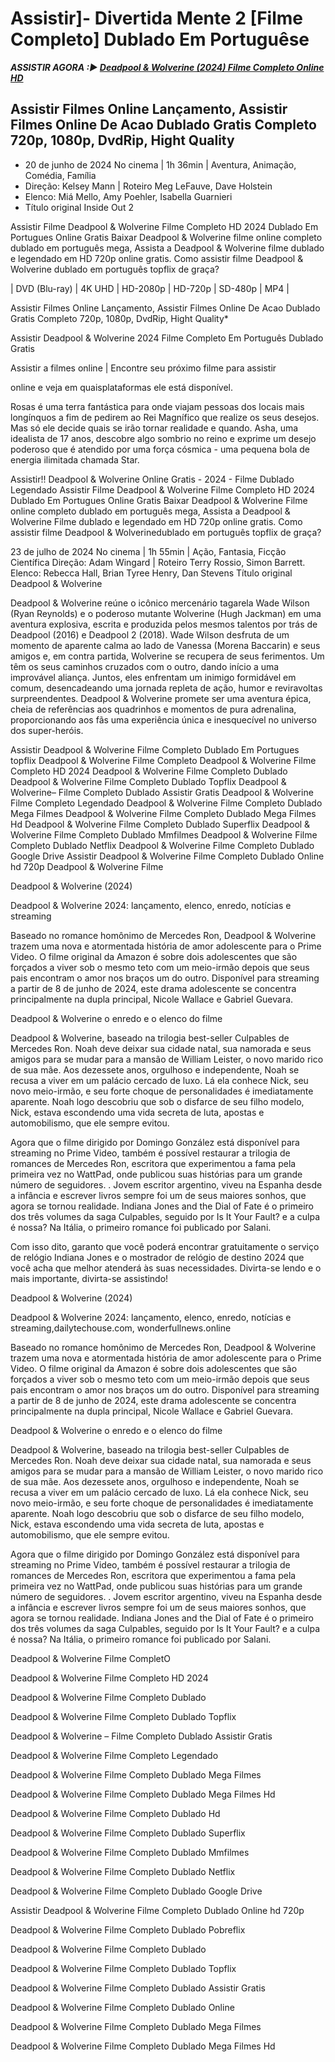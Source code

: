 <h1>Assistir]- Divertida Mente 2 [Filme Completo] Dublado Em Portuguêse</h1>

<p><b><I>ASSISTIR AGORA :▶ <a href="https://pelisvin.com/pt/movie/533535/deadpool-wolverine" rel="noopener">Deadpool & Wolverine (2024) Filme Completo Online HD</a></I></b></p>

<h2>Assistir Filmes Online Lançamento, Assistir Filmes Online De Acao Dublado Gratis Completo 720p, 1080p, DvdRip, Hight Quality</h2>

<ul>
<li>20 de junho de 2024 No cinema | 1h 36min | Aventura, Animação, Comédia, Família</li>
<li>Direção: Kelsey Mann | Roteiro Meg LeFauve, Dave Holstein</li>
<li>Elenco: Miá Mello, Amy Poehler, Isabella Guarnieri</li>
<li>Título original Inside Out 2</li>
</ul>

Assistir Filme Deadpool & Wolverine Filme Completo HD 2024 Dublado Em Portugues Online Gratis Baixar Deadpool & Wolverine filme online completo dublado em português mega, Assista a Deadpool & Wolverine filme dublado e legendado em HD 720p online gratis. Como assistir filme Deadpool & Wolverine dublado em português topflix de graça?

| DVD (Blu-ray) | 4K UHD | HD-2080p | HD-720p | SD-480p | MP4 |

Assistir Filmes Online Lançamento, Assistir Filmes Online De Acao Dublado Gratis Completo 720p, 1080p, DvdRip, Hight Quality*

Assistir Deadpool & Wolverine 2024 Filme Completo Em Português Dublado Gratis

Assistir a filmes online | Encontre seu próximo filme para assistir

online e veja em quaisplataformas ele está disponível.

Rosas é uma terra fantástica para onde viajam pessoas dos locais mais longínquos a fim de pedirem ao Rei Magnífico que realize os seus desejos. Mas só ele decide quais se irão tornar realidade e quando. Asha, uma idealista de 17 anos, descobre algo sombrio no reino e exprime um desejo poderoso que é atendido por uma força cósmica - uma pequena bola de energia ilimitada chamada Star.

Assistir!! Deadpool & Wolverine Online Gratis - 2024 - Filme Dublado Legendado Assistir Filme Deadpool & Wolverine Filme Completo HD 2024 Dublado Em Portugues Online Gratis Baixar Deadpool & Wolverine Filme online completo dublado em português mega, Assista a Deadpool & Wolverine Filme dublado e legendado em HD 720p online gratis. Como assistir filme Deadpool & Wolverinedublado em português topflix de graça?

23 de julho de 2024 No cinema | 1h 55min | Ação, Fantasia, Ficção Científica Direção: Adam Wingard | Roteiro Terry Rossio, Simon Barrett. Elenco: Rebecca Hall, Brian Tyree Henry, Dan Stevens Título original Deadpool & Wolverine

Deadpool & Wolverine reúne o icônico mercenário tagarela Wade Wilson (Ryan Reynolds) e o poderoso mutante Wolverine (Hugh Jackman) em uma aventura explosiva, escrita e produzida pelos mesmos talentos por trás de Deadpool (2016) e Deadpool 2 (2018). Wade Wilson desfruta de um momento de aparente calma ao lado de Vanessa (Morena Baccarin) e seus amigos e, em contra partida, Wolverine se recupera de seus ferimentos. Um têm os seus caminhos cruzados com o outro, dando início a uma improvável aliança. Juntos, eles enfrentam um inimigo formidável em comum, desencadeando uma jornada repleta de ação, humor e reviravoltas surpreendentes. Deadpool & Wolverine promete ser uma aventura épica, cheia de referências aos quadrinhos e momentos de pura adrenalina, proporcionando aos fãs uma experiência única e inesquecível no universo dos super-heróis.

Assistir Deadpool & Wolverine Filme Completo Dublado Em Portugues topflix Deadpool & Wolverine Filme Completo Deadpool & Wolverine Filme Completo HD 2024 Deadpool & Wolverine Filme Completo Dublado Deadpool & Wolverine Filme Completo Dublado Topflix Deadpool & Wolverine– Filme Completo Dublado Assistir Gratis Deadpool & Wolverine Filme Completo Legendado Deadpool & Wolverine Filme Completo Dublado Mega Filmes Deadpool & Wolverine Filme Completo Dublado Mega Filmes Hd Deadpool & Wolverine Filme Completo Dublado Superflix Deadpool & Wolverine Filme Completo Dublado Mmfilmes Deadpool & Wolverine Filme Completo Dublado Netflix Deadpool & Wolverine Filme Completo Dublado Google Drive Assistir Deadpool & Wolverine Filme Completo Dublado Online hd 720p Deadpool & Wolverine Filme

Deadpool & Wolverine (2024)

Deadpool & Wolverine 2024: lançamento, elenco, enredo, notícias e streaming

Baseado no romance homônimo de Mercedes Ron, Deadpool & Wolverine trazem uma nova e atormentada história de amor adolescente para o Prime Video. O filme original da Amazon é sobre dois adolescentes que são forçados a viver sob o mesmo teto com um meio-irmão depois que seus pais encontram o amor nos braços um do outro. Disponível para streaming a partir de 8 de junho de 2024, este drama adolescente se concentra principalmente na dupla principal, Nicole Wallace e Gabriel Guevara.

Deadpool & Wolverine o enredo e o elenco do filme

Deadpool & Wolverine, baseado na trilogia best-seller Culpables de Mercedes Ron. Noah deve deixar sua cidade natal, sua namorada e seus amigos para se mudar para a mansão de William Leister, o novo marido rico de sua mãe. Aos dezessete anos, orgulhoso e independente, Noah se recusa a viver em um palácio cercado de luxo. Lá ela conhece Nick, seu novo meio-irmão, e seu forte choque de personalidades é imediatamente aparente. Noah logo descobriu que sob o disfarce de seu filho modelo, Nick, estava escondendo uma vida secreta de luta, apostas e automobilismo, que ele sempre evitou.

Agora que o filme dirigido por Domingo González está disponível para streaming no Prime Video, também é possível restaurar a trilogia de romances de Mercedes Ron, escritora que experimentou a fama pela primeira vez no WattPad, onde publicou suas histórias para um grande número de seguidores. . Jovem escritor argentino, viveu na Espanha desde a infância e escrever livros sempre foi um de seus maiores sonhos, que agora se tornou realidade. Indiana Jones and the Dial of Fate é o primeiro dos três volumes da saga Culpables, seguido por Is It Your Fault? e a culpa é nossa? Na Itália, o primeiro romance foi publicado por Salani.

Com isso dito, garanto que você poderá encontrar gratuitamente o serviço de relógio Indiana Jones e o mostrador de relógio de destino 2024 que você acha que melhor atenderá às suas necessidades. Divirta-se lendo e o mais importante, divirta-se assistindo!

Deadpool & Wolverine (2024)

Deadpool & Wolverine 2024: lançamento, elenco, enredo, notícias e streaming,dailytechouse.com, wonderfullnews.online

Baseado no romance homônimo de Mercedes Ron, Deadpool & Wolverine trazem uma nova e atormentada história de amor adolescente para o Prime Video. O filme original da Amazon é sobre dois adolescentes que são forçados a viver sob o mesmo teto com um meio-irmão depois que seus pais encontram o amor nos braços um do outro. Disponível para streaming a partir de 8 de junho de 2024, este drama adolescente se concentra principalmente na dupla principal, Nicole Wallace e Gabriel Guevara.

Deadpool & Wolverine o enredo e o elenco do filme

Deadpool & Wolverine, baseado na trilogia best-seller Culpables de Mercedes Ron. Noah deve deixar sua cidade natal, sua namorada e seus amigos para se mudar para a mansão de William Leister, o novo marido rico de sua mãe. Aos dezessete anos, orgulhoso e independente, Noah se recusa a viver em um palácio cercado de luxo. Lá ela conhece Nick, seu novo meio-irmão, e seu forte choque de personalidades é imediatamente aparente. Noah logo descobriu que sob o disfarce de seu filho modelo, Nick, estava escondendo uma vida secreta de luta, apostas e automobilismo, que ele sempre evitou.

Agora que o filme dirigido por Domingo González está disponível para streaming no Prime Video, também é possível restaurar a trilogia de romances de Mercedes Ron, escritora que experimentou a fama pela primeira vez no WattPad, onde publicou suas histórias para um grande número de seguidores. . Jovem escritor argentino, viveu na Espanha desde a infância e escrever livros sempre foi um de seus maiores sonhos, que agora se tornou realidade. Indiana Jones and the Dial of Fate é o primeiro dos três volumes da saga Culpables, seguido por Is It Your Fault? e a culpa é nossa? Na Itália, o primeiro romance foi publicado por Salani.

Deadpool & Wolverine Filme CompletO

Deadpool & Wolverine Filme Completo HD 2024

Deadpool & Wolverine Filme Completo Dublado

Deadpool & Wolverine Filme Completo Dublado Topflix

Deadpool & Wolverine – Filme Completo Dublado Assistir Gratis

Deadpool & Wolverine Filme Completo Legendado

Deadpool & Wolverine Filme Completo Dublado Mega Filmes

Deadpool & Wolverine Filme Completo Dublado Mega Filmes Hd

Deadpool & Wolverine Filme Completo Dublado Hd

Deadpool & Wolverine Filme Completo Dublado Superflix

Deadpool & Wolverine Filme Completo Dublado Mmfilmes

Deadpool & Wolverine Filme Completo Dublado Netflix

Deadpool & Wolverine Filme Completo Dublado Google Drive

Assistir Deadpool & Wolverine Filme Completo Dublado Online hd 720p

Deadpool & Wolverine Filme Completo Dublado Pobreflix

Deadpool & Wolverine Filme Completo Dublado

Deadpool & Wolverine Filme Completo Dublado Topflix

Deadpool & Wolverine Filme Completo Dublado Assistir Gratis

Deadpool & Wolverine Filme Completo Dublado Online

Deadpool & Wolverine Filme Completo Dublado Mega Filmes

Deadpool & Wolverine Filme Completo Dublado Mega Filmes Hd
